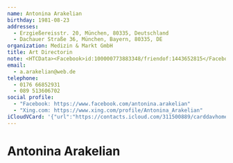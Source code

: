 ```yaml
---
name: Antonina Arakelian
birthday: 1981-08-23
addresses:
  - Erzgießereisstr. 20, München, 80335, Deutschland
  - Dachauer Straße 36, München, Bayern, 80335, DE
organization: Medizin & Markt GmbH
title: Art Directorin
note: <HTCData><Facebook>id:100000773883348/friendof:1443652815</Facebook></HTCData>
email:
  - a.arakelian@web.de
telephone:
  - 0176 66852931
  - 089 513606702
social profile:
  - "Facebook: https://www.facebook.com/antonina.arakelian"
  - "Xing.com: https://www.xing.com/profile/Antonina_Arakelian"
iCloudVCard: '{"url":"https://contacts.icloud.com/311500889/carddavhome/card/A9D1F9BA-D2AE-4CF5-B1DC-55111CA2C3A7.vcf","etag":"\"kmfhax76\"","data":"BEGIN:VCARD\r\nVERSION:3.0\r\nFN:\r\nN:Arakelian;Antonina;;;\r\nUID:F38EBDD0-AE46-4C4F-AA5A-8232008D62BC\r\nBDAY;VALUE=date:1981-08-23\r\nADR:;;Erzgießereisstr. 20;München;;80335;Deutschland;\r\nADR:;;Dachauer Straße 36;München;Bayern;80335;DE;\r\nPRODID:-//Apple Inc.//iOS 10.2.1//EN\r\nREV:2025-04-03T22:16:45Z\r\nORG:Medizin & Markt GmbH;\r\nTITLE:Art Directorin\r\nNOTE:<HTCData><Facebook>id:100000773883348/friendof:1443652815</Facebook></\r\n HTCData>\r\nEMAIL:a.arakelian@web.de\r\nTEL:0176 66852931\r\nTEL:089 513606702\r\n;VALUE=uri:https://gateway.icloud.com/contacts/311500889/ck/card/484f2e858e\r\n 135b7dbe5a3f18cccf6c5e\r\nX-SOCIALPROFILE;type=facebook;x-user=antonina.arakelian;x-displayname=Anton\r\n ina Arakelian:https://www.facebook.com/antonina.arakelian\r\nX-SOCIALPROFILE;type=xing.com;x-user=Antonina_Arakelian:https://www.xing.co\r\n m/profile/Antonina_Arakelian\r\nEND:VCARD"}'
---
```

# Antonina Arakelian